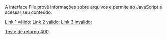 A interface File provê informações sobre arquivos e permite ao JavaScript  a acessar seu conteúdo.


[Link 1 válido:](https://developer.mozilla.org/pt-BR/docs/Web/HTML/Element) 
[Link 2 válido:](https://medium.com/collabcode/meu-html-%C3%A9-sem%C3%A2ntico-e-o-seu-4e97c81c0c49)
[Link 3 inválido:](https://medium.com/collabcode/meu-html-%C3%A9-sem%C3%A2ntico-e-o-seu-4e97c81)

[Teste de retorno 400](https://httpstat.us/404).
